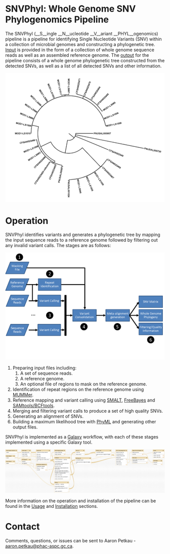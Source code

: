 # SNVPhyl: Whole Genome SNV Phylogenomics Pipeline

The SNVPhyl (__S__ingle __N__ucleotide __V__ariant __PHYL__ogenomics) pipeline is a pipeline for identifying Single Nucleotide Variants (SNV) within a collection of microbial genomes and constructing a phylogenetic tree.  [Input][] is provided in the form of a collection of whole genome sequence reads as well as an assembled reference genome.  The [output][] for the pipeline consists of a whole genome phylogenetic tree constructed from the detected SNVs, as well as a list of all detected SNVs and other information.

[![snv-tree][]][snv-tree]

# Operation

SNVPhyl identifies variants and generates a phylogenetic tree by mapping the input sequence reads to a reference genome followed by filtering out any invalid variant calls.  The stages are as follows:

[![snvphyl-overview][]][snvphyl-overview]

1. Preparing input files including:
    1. A set of sequence reads.
    2. A reference genome.
    3. An optional file of regions to mask on the reference genome.
2. Identification of repeat regions on the reference genome using [MUMMer][].
3. Reference mapping and variant calling using [SMALT][], [FreeBayes][] and [SAMtools/BCFtools][].
4. Merging and filtering variant calls to produce a set of high quality SNVs.
5. Generating an alignment of SNVs.
6. Building a maximum likelihood tree with [PhyML][] and generating other output files.

SNVPhyl is implemented as a [Galaxy][] workflow, with each of these stages implemented using a specific Galaxy tool.

[![snvphyl-overview-galaxy][]][snvphyl-overview-galaxy]

More information on the operation and installation of the pipeline can be found in the [Usage][] and [Installation][] sections.

# Contact

Comments, questions, or issues can be sent to Aaron Petkau - <aaron.petkau@phac-aspc.gc.ca>.

[Galaxy]: http://galaxyproject.org/
[Installation]: install/index.md
[Overview]: user/index.md
[SMALT]: http://www.sanger.ac.uk/resources/software/smalt/
[MUMMer]: http://mummer.sourceforge.net/
[FreeBayes]: https://github.com/ekg/freebayes
[SAMtools/BCFtools]: http://samtools.sourceforge.net/mpileup.shtml
[PhyML]: http://www.atgc-montpellier.fr/phyml/
[Usage]: user/usage.md
[snvphyl-overview]: images/snvphyl-overview.png
[snvphyl-overview-galaxy]: images/snvphyl-overview-galaxy.png
[snv-tree]: images/snvphyl-out.png
[output]: user/output.md
[Input]: user/input.md
